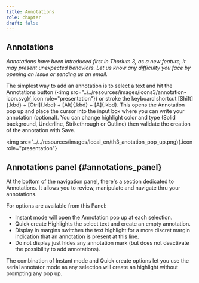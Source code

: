 ```yaml
---
title: Annotations
role: chapter
draft: false
---
```


## Annotations

*Annotations have been introduced first in Thorium 3, as a new feature,
it may present unexpected behaviors. Let us know any difficulty you face
by opening an issue or sending us an email.*

The simplest way to add an annotation is to select a text and hit the
Annotations button
(<img src="../../resources/images/icons3/annotation-icon.svg){.icon
role="presentation"}) or stroke the keyboard shortcut [Shift]{.kbd} +
[Ctrl]{.kbd} + [Alt]{.kbd} + [A]{.kbd}. This opens the Annotation pop up
and place the cursor into the input box where you can write your
annotation (optional). You can change highlight color and type (Solid
background, Underline, Strikethrough or Outline) then validate the
creation of the annotation with <span class="ui_button">Save</span>.

<img src="../../resources/images/local_en/th3_anotation_pop_up.png){.icon
role="presentation"}

## Annotations panel {#annotations_panel}

At the bottom of the navigation panel, there\'s a section dedicated to
Annotations. It allows you to review, manipulate and navigate thru your
annotations.

For options are available from this Panel:

-   Instant mode will open the Annotation pop up at each selection.
-   Quick create Highlights the select text and create an empty
    annotation.
-   Display in margins switches the text highlight for a more discret
    margin indication that an annotation is present at this line.
-   Do not display just hides any annotation mark (but does not
    deactivate the possibility to add annotations).

The combination of Instant mode and Quick create options let you use the
serial annotator mode as any selection will create an highlight without
prompting any pop up.
